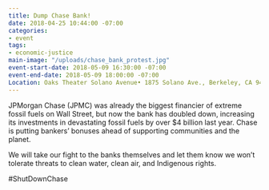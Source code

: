 ```yaml
---
title: Dump Chase Bank!
date: 2018-04-25 10:44:00 -07:00
categories:
- event
tags:
- economic-justice
main-image: "/uploads/chase_bank_protest.jpg"
event-start-date: 2018-05-09 16:30:00 -07:00
event-end-date: 2018-05-09 18:00:00 -07:00
Location: Oaks Theater Solano Avenue• 1875 Solano Ave., Berkeley, CA 94707
---
```


JPMorgan Chase (JPMC) was already the biggest financier of extreme fossil fuels on Wall Street, but now the bank has doubled down, increasing its investments in devastating fossil fuels by over $4 billion last year. Chase is putting bankers’ bonuses ahead of supporting communities and the planet.

We will take our fight to the banks themselves and let them know we won’t tolerate threats to clean water, clean air, and Indigenous rights.

#ShutDownChase